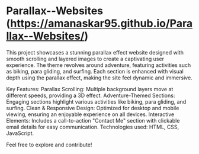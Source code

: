 # Parallax--Websites (https://amanaskar95.github.io/Parallax--Websites/)
 
This project showcases a stunning parallax effect website designed with smooth scrolling and layered images to create a captivating user experience. The theme revolves around adventure, featuring activities such as biking, para gliding, and surfing. Each section is enhanced with visual depth using the parallax effect, making the site feel dynamic and immersive.

Key Features:
Parallax Scrolling: Multiple background layers move at different speeds, providing a 3D effect.
Adventure-Themed Sections: Engaging sections highlight various activities like biking, para gliding, and surfing.
Clean & Responsive Design: Optimized for desktop and mobile viewing, ensuring an enjoyable experience on all devices.
Interactive Elements: Includes a call-to-action "Contact Me" section with clickable email details for easy communication.
Technologies used: HTML, CSS, JavaScript.

Feel free to explore and contribute!
